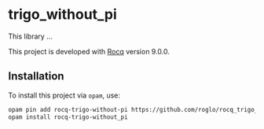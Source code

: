 # trigo_without_pi

This library ...

This project is developed with [Rocq](https://github.com/rocq-prover/rocq)
version 9.0.0.

## Installation

To install this project via `opam`, use:

```bash
opam pin add rocq-trigo-without-pi https://github.com/roglo/rocq_trigo_without_pi.git
opam install rocq-trigo-without_pi
